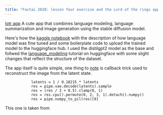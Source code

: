 ```yaml
---
title: "Fastai 2020: lesson four exercise and the Lord of the rings app"
---
```


[lotr app](https://huggingface.co/spaces/mikegarts/lotr) A cute app that combines language modeling, language summarization and image generation using the stable diffusion model.

Here's how the [kaggle notebook](https://www.kaggle.com/code/michaelgartsbein/lotrtrain) with the description of how language model was fine tuned and some boilerplate code to upload 
the trained model to the huggingface hub.
I used the distilgpt2 model as the base and follwed the [language_modeling](https://huggingface.co/docs/transformers/tasks/language_modeling) 
tutorial on huggingface with some slight changes that reflect the structure of the dataset.

The app itself is quite simple, one thing to [note](https://huggingface.co/spaces/mikegarts/lotr/blob/main/app.py#L84) 
is callback trick used to reconstruct the image from the latent state.
```
            latents = 1 / 0.18215 * latents
            res = pipe.vae.decode(latents).sample
            res = (res / 2 + 0.5).clamp(0, 1)
            res = res.cpu().permute(0, 2, 3, 1).detach().numpy()
            res = pipe.numpy_to_pil(res)[0]
```
This one is taken from 
